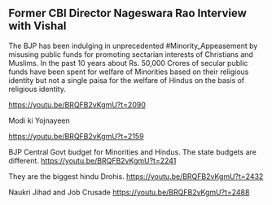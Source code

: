 

## Former CBI Director Nageswara Rao Interview with Vishal

The BJP has been indulging in unprecedented #Minority_Appeasement by misusing public funds for promoting sectarian interests of Christians and Muslims. In the past 10 years about Rs. 50,000 Crores of secular public funds have been spent for welfare of Minorities based on their religious identity but not a single paisa for the welfare of Hindus on the basis of religious identity.

https://youtu.be/BRQFB2vKgmU?t=2090


Modi ki Yojnayeen

https://youtu.be/BRQFB2vKgmU?t=2159


BJP Central Govt budget for Minorities and Hindus. The state budgets are different.
https://youtu.be/BRQFB2vKgmU?t=2241

They are the biggest hindu Drohis.
https://youtu.be/BRQFB2vKgmU?t=2432


Naukri Jihad and Job Crusade
https://youtu.be/BRQFB2vKgmU?t=2488


